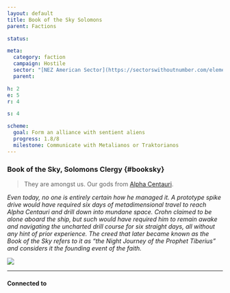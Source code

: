 ```yaml
---
layout: default
title: Book of the Sky Solomons
parent: Factions

status:

meta:
  category: faction
  campaign: Hostile
  sector: "[NEZ American Sector](https://sectorswithoutnumber.com/elements/E9FKrPjS8tsRmoryYMpe/faction) "
  parent: 

h: 2
e: 5
r: 4

s: 4

scheme:
  goal: Form an alliance with sentient aliens
  progress: 1.8/8
  milestone: Communicate with Metalianos or Traktorianos
---
```


### Book of the Sky, Solomons Clergy {#booksky}

> They are amongst us. Our gods from [Alpha Centauri](https://sectorswithoutnumber.com/sector/E9FKrPjS8tsRmoryYMpe/system/l5Sqg4yoyeVQJIsh6V1A).

*Even today, no one is entirely certain how he managed it. A prototype spike drive would have required six days of metadimensional travel to reach Alpha Centauri and drill down into mundane space. Crohn claimed to be alone aboard the ship, but such would have required him to remain awake and navigating the uncharted drill course for six straight days, all without any hint of prior experience. The creed that later became known as the Book of the Sky refers to it as “the Night Journey of the Prophet Tiberius” and considers it the founding event of the faith.*

![](https://i.imgur.com/EUXWq3P.png)


---
#### Connected to

<!-- QueryToSerialize: LIST without ID "["+ title + "](https://terra-campaigns.github.io/"+ regexreplace(file.path, ".md", "") + ")" + ", from " + regexreplace(file.folder, "hostile/", "") FROM ([[]]) OR outgoing([[]]) SORT file.folder DESC -->
